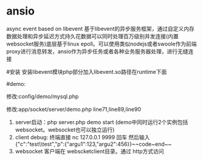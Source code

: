 # ansio
async event based on libevent 基于libevent的异步服务框架，通过自定义内存数据处理和异步延迟方式持久花数据可以同时处理百万级别并发连接(内置websocket服务)底层基于linux epoll。可以使用类似nodejs或者swoole作为前端proxy进行消息转发，ansio作为异步任务或者各种业务服务器处理，进行无缝连接

#安装
安装libevent模块php部分加入libevent.so路径在runtime下面

#demo:


修改:config/demo/mysql.php

修改:app/socket/server/demo.php line71,line89,line90

1. server启动：php server.php demo start (demo中同时运行2个实例包括websocket。websocket也可以独立运行)
2. client debug: 终端直接  nc 127.0.0.1 9999 回车 然后输入{"c":"test\\\test","p":{"argu1":123,"argu2":456}}\~\~code\~end\~\~
3. websocket 客户端在 webscketclient目录。通过 http方式访问
